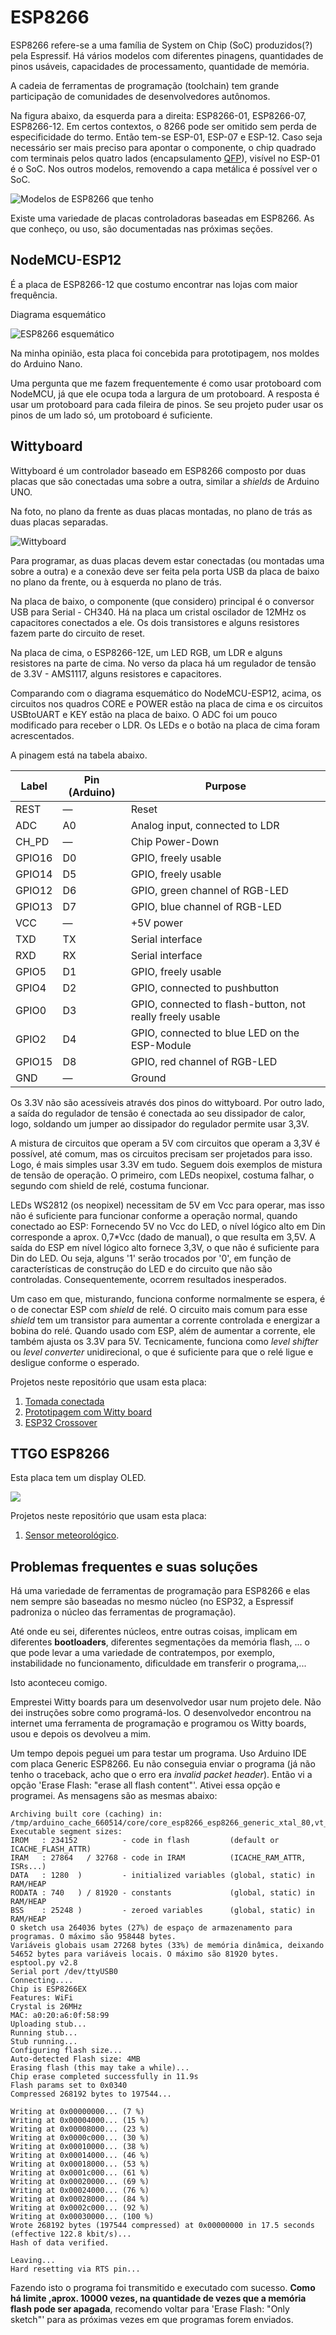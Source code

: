 # ESP8266

ESP8266 refere-se a uma família de System on Chip (SoC) produzidos(?) pela Espressif. Há vários modelos com diferentes pinagens, quantidades de pinos usáveis, capacidades de processamento, quantidade de memória.

A cadeia de ferramentas de programação (toolchain) tem grande participação de comunidades de desenvolvedores autônomos.

Na figura abaixo, da esquerda para a direita: ESP8266-01, ESP8266-07, ESP8266-12. Em certos contextos, o 8266 pode ser omitido sem perda de especificidade do termo. Então tem-se ESP-01, ESP-07 e ESP-12. Caso seja necessário ser mais preciso para apontar o componente, o chip quadrado com terminais pelos quatro lados (encapsulamento [QFP](https://en.wikipedia.org/wiki/Quad_flat_package)), visível no ESP-01 é o SoC. Nos outros modelos, removendo a capa metálica é possível ver o SoC.

![Modelos de ESP8266 que tenho](IMG_20201223_115720998.jpg)

Existe uma variedade de placas controladoras baseadas em ESP8266. As que conheço, ou uso, são documentadas nas próximas seções.

## NodeMCU-ESP12

É a placa de ESP8266-12 que costumo encontrar nas lojas com maior frequência. 

Diagrama esquemático

![ESP8266 esquemático](NODEMCU_DEVKIT_SCH-esp12.png)

Na minha opinião, esta placa foi concebida para prototipagem, nos moldes do Arduino Nano.

Uma pergunta que me fazem frequentemente é como usar protoboard com NodeMCU, já que ele ocupa toda a largura de um protoboard. A resposta é usar um protoboard para cada fileira de pinos. Se seu projeto puder usar os pinos de um lado só, um protoboard é suficiente.

## Wittyboard

Wittyboard é um controlador baseado em ESP8266 composto por duas placas que são conectadas uma sobre a outra, similar a *shields* de Arduino UNO.

Na foto, no plano da frente as duas placas montadas, no plano de trás as duas placas separadas.

![Wittyboard](IMG_20201009_185605093.jpg)

Para programar, as duas placas devem estar conectadas (ou montadas uma sobre a outra) e a conexão deve ser feita pela porta USB da placa de baixo no plano da frente, ou à esquerda no plano de trás.

Na placa de baixo, o componente (que considero) principal é o conversor USB para Serial - CH340. Há na placa um cristal oscilador de 12MHz os capacitores conectados a ele. Os dois transistores e alguns resistores fazem parte do circuito de reset.

Na placa de cima, o ESP8266-12E, um LED RGB, um LDR e alguns resistores na parte de cima. No verso da placa há um regulador de tensão de 3.3V - AMS1117, alguns resistores e capacitores.

Comparando com o diagrama esquemático do NodeMCU-ESP12, acima, os circuitos nos quadros CORE e POWER estão na placa de cima e os circuitos USBtoUART e KEY estão na placa de baixo. O ADC foi um pouco modificado para receber o LDR. Os LEDs e o botão na placa de cima foram acrescentados.

A pinagem está na tabela abaixo.

| Label | Pin (Arduino) | Purpose
| --- | --- | --- |
| REST | — | Reset |
| ADC | A0 | Analog input, connected to LDR |
| CH_PD | — | Chip Power-Down |
| GPIO16 | D0 | GPIO, freely usable |
| GPIO14 | D5 | GPIO, freely usable |
| GPIO12 | D6 | GPIO, green channel of RGB-LED |
| GPIO13 | D7 | GPIO, blue channel of RGB-LED |
| VCC | — | +5V power |
| TXD | TX | Serial interface |
| RXD | RX | Serial interface |
| GPIO5 | D1 | GPIO, freely usable |
| GPIO4 | D2 | GPIO, connected to pushbutton |
| GPIO0 | D3 | GPIO, connected to flash-button, not really freely usable |
| GPIO2 | D4 | GPIO, connected to blue LED on the ESP-Module |
| GPIO15 | D8 | GPIO, red channel of RGB-LED |
| GND | — | Ground |

Os 3.3V não são acessíveis através dos pinos do wittyboard. Por outro lado, a saída do regulador de tensão é conectada ao seu dissipador de calor, logo, soldando um jumper ao dissipador do regulador permite usar 3,3V.

A mistura de circuitos que operam a 5V com circuitos que operam a 3,3V é possível, até comum, mas os circuitos precisam ser projetados para isso. Logo, é mais simples usar 3.3V em tudo. Seguem dois exemplos de mistura de tensão de operação. O primeiro, com LEDs neopixel, costuma falhar, o segundo com shield de relé, costuma funcionar.

LEDs WS2812 (os neopixel) necessitam de 5V em Vcc para operar, mas isso não é suficiente para funcionar conforme a operação normal, quando conectado ao ESP: Fornecendo 5V no Vcc do LED, o nível lógico alto em Din corresponde a aprox. 0,7*Vcc (dado de manual), o que resulta em 3,5V. A saída do ESP em nível lógico alto fornece 3,3V, o que não é suficiente para Din do LED. Ou seja, alguns '1' serão trocados por '0', em função de características de construção do LED e do circuito que não são controladas. Consequentemente, ocorrem resultados inesperados.

Um caso em que, misturando, funciona conforme normalmente se espera, é o de conectar ESP com *shield* de relé. O circuito mais comum para esse *shield* tem um transistor para aumentar a corrente controlada e energizar a bobina do relé. Quando usado com ESP, além de aumentar a corrente, ele também ajusta os 3.3V para 5V. Tecnicamente, funciona como *level shifter* ou *level converter* unidirecional, o que é suficiente para que o relé ligue e desligue conforme o esperado.

Projetos neste repositório que usam esta placa:

1. [Tomada conectada](../../../../projetos/ControlarTomadaPelaInternet/README.md)
3. [Prototipagem com Witty board](../../../../projetos/PrototipagemWitty/README.md)
3. [ESP32 Crossover](../../../../projetos/ESP32Crossover/README.md)

## TTGO ESP8266

Esta placa tem um display OLED.

![](../../../../projetos/SensorMeteorologico/Documentos/imagens/ttgo.jpg)

Projetos neste repositório que usam esta placa:

1. [Sensor meteorológico](../../../../projetos/SensorMeteorologico/README.md).

## Problemas frequentes e suas soluções

Há uma variedade de ferramentas de programação para ESP8266 e elas nem sempre são baseadas no mesmo núcleo (no ESP32, a Espressif padroniza o núcleo das ferramentas de programação).

Até onde eu sei, diferentes núcleos, entre outras coisas, implicam em diferentes **bootloaders**, diferentes segmentações da memória flash, ... o que pode levar a uma variedade de contratempos, por exemplo, instabilidade no funcionamento, dificuldade em transferir o programa,...

Isto aconteceu comigo.

Emprestei Witty boards para um desenvolvedor usar num projeto dele. Não dei instruções sobre como programá-los. O desenvolvedor encontrou na internet uma ferramenta de programação e programou os Witty boards, usou e depois os devolveu a mim.

Um tempo depois peguei um para testar um programa. Uso Arduino IDE com placa Generic ESP8266. Eu não conseguia enviar o programa (já não tenho o traceback, acho que o erro era *invalid packet header*). Então vi a opção 'Erase Flash: "erase all flash content"'. Ativei essa opção e programei. As mensagens são as mesmas abaixo:

```
Archiving built core (caching) in: /tmp/arduino_cache_660514/core/core_esp8266_esp8266_generic_xtal_80,vt_flash,exception_legacy,ssl_all,ResetMethod_nodemcu,CrystalFreq_26,FlashFreq_40,FlashMode_dout,eesz_1M64,led_2,sdk_nonosdk_190703,ip_lm2f,dbg_Disabled,lvl_None____,wipe_all,baud_115200_5e3949df3ec8afd6d2f23643e15ed1c3.a
Executable segment sizes:
IROM   : 234152          - code in flash         (default or ICACHE_FLASH_ATTR) 
IRAM   : 27864   / 32768 - code in IRAM          (ICACHE_RAM_ATTR, ISRs...) 
DATA   : 1280  )         - initialized variables (global, static) in RAM/HEAP 
RODATA : 740   ) / 81920 - constants             (global, static) in RAM/HEAP 
BSS    : 25248 )         - zeroed variables      (global, static) in RAM/HEAP 
O sketch usa 264036 bytes (27%) de espaço de armazenamento para programas. O máximo são 958448 bytes.
Variáveis globais usam 27268 bytes (33%) de memória dinâmica, deixando 54652 bytes para variáveis locais. O máximo são 81920 bytes.
esptool.py v2.8
Serial port /dev/ttyUSB0
Connecting....
Chip is ESP8266EX
Features: WiFi
Crystal is 26MHz
MAC: a0:20:a6:0f:58:99
Uploading stub...
Running stub...
Stub running...
Configuring flash size...
Auto-detected Flash size: 4MB
Erasing flash (this may take a while)...
Chip erase completed successfully in 11.9s
Flash params set to 0x0340
Compressed 268192 bytes to 197544...

Writing at 0x00000000... (7 %)
Writing at 0x00004000... (15 %)
Writing at 0x00008000... (23 %)
Writing at 0x0000c000... (30 %)
Writing at 0x00010000... (38 %)
Writing at 0x00014000... (46 %)
Writing at 0x00018000... (53 %)
Writing at 0x0001c000... (61 %)
Writing at 0x00020000... (69 %)
Writing at 0x00024000... (76 %)
Writing at 0x00028000... (84 %)
Writing at 0x0002c000... (92 %)
Writing at 0x00030000... (100 %)
Wrote 268192 bytes (197544 compressed) at 0x00000000 in 17.5 seconds (effective 122.8 kbit/s)...
Hash of data verified.

Leaving...
Hard resetting via RTS pin...
```

Fazendo isto o programa foi transmitido e executado com sucesso. **Como há limite ,aprox. 10000 vezes, na quantidade de vezes que a memória flash pode ser apagada**, recomendo voltar para  'Erase Flash: "Only sketch"' para as próximas vezes em que programas forem enviados.


